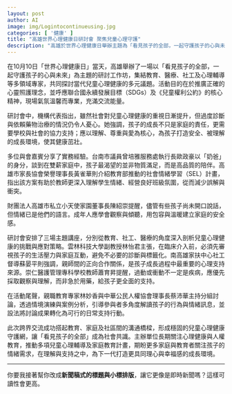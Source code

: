 ```yaml
---
layout: post
author: AI
image: img/Logintocontinueusing.jpg
categories: [ '健康' ]
title: "高雄世界心理健康日研討會 聚焦兒童心理守護"  
description: "高雄於世界心理健康日舉辦主題為「看見孩子的全部，一起守護孩子的心與未來」的跨領域研討工作坊，教育、醫療、社工及心理輔導專家齊聚，探討過度診斷、藥物依賴及情緒支持等議題，倡導以理解、尊重與愛打造安全成長環境，並搭建教育、家庭與社區間的溝通橋樑，共築兒童心理健康守護網。"  "
---
```

在10月10日「世界心理健康日」當天，高雄舉辦了一場以「看見孩子的全部，一起守護孩子的心與未來」為主題的研討工作坊，集結教育、醫療、社工及心理輔導等多領域專家，共同探討當代兒童心理健康的多元議題。活動目的在於推廣正確的心靈照護理念，並呼應聯合國永續發展目標（SDGs）及《兒童權利公約》的核心精神，現場氣氛溫馨而專業，充滿交流能量。  

研討會中，機構代表指出，雖然社會對兒童心理健康的重視日漸提升，但過度診斷與依賴藥物治療的情況仍令人憂心。她強調，孩子的成長不只是家庭的責任，更需要學校與社會的協力支持；應以理解、尊重與愛為核心，為孩子打造安全、被理解的成長環境，使其健康茁壯。  

多位與會嘉賓分享了實務經驗。台南市議員曾培雅服務處執行長歐政豪以「奶爸」的身分，談到在雙薪家庭中，孩子最渴望的並非物質滿足，而是高品質的陪伴。高雄市家長協會榮譽理事長黃雀華則介紹教育部推動的社會情緒學習（SEL）計畫，指出該方案有助於教師更深入理解學生情緒、經營良好班級氛圍，從而減少誤解與衝突。  

財團法人高雄市私立小天使家園董事長陳紹崇提醒，儘管有些孩子尚未開口說話，但情緒已是他們的語言。成年人應學會觀察與傾聽，用包容與溫暖建立家庭的安全感。  

研討會安排了三場主題講座，分別從教育、社工、醫療的角度深入剖析兒童心理健康的挑戰與應對策略。雲林科技大學副教授林怡君主張，在臨床介入前，必須先審視孩子的生活壓力與家庭互動，避免不必要的診斷與標籤化。南高雄家扶中心社工督導蘇晏平則強調，親師間的正向合作關係，是孩子成長過程中最重要的心理支持來源。崇仁醫護管理專科學校教師蕭育昇提醒，過動或衝動不一定是疾病，應優先採取觀察與理解，而非急於用藥，給孩子更全面的支持。  

在活動尾聲，親職教育專家林妙香與中華公民人權協會理事長蔡沛華主持分組討論，透過情境演練與案例分析，引導參與者多角度解讀孩子的行為與情緒訊息，並設法將討論成果轉化為可行的日常支持行動。  

此次跨界交流成功搭起教育、家庭及社區間的溝通橋樑，形成穩固的兒童心理健康守護網，讓「看見孩子的全部」成為社會共識。主辦單位長期關注心理健康與人權教育，推動多項兒童心理輔導及家庭教育計畫，期盼更多家庭與教育者關注孩子的情緒需求，在理解與支持之中，為下一代打造更具同理心與幸福感的成長環境。  

---

你要我接著幫你改成**新聞稿式的標題與小標排版**，讓它更像是即時新聞嗎？這樣可讀性會更高。